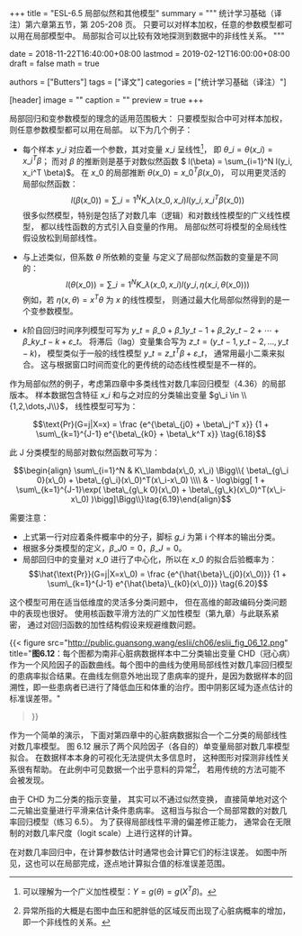 +++
title = "ESL-6.5 局部似然和其他模型"
summary = """
统计学习基础（译注）第六章第五节，第 205-208 页。
只要可以对样本加权，任意的参数模型都可以用在局部模型中。
局部拟合可以比较有效地探测到数据中的非线性关系。
"""

date = 2018-11-22T16:40:00+08:00
lastmod = 2019-02-12T16:00:00+08:00
draft = false
math = true

authors = ["Butters"]
tags = ["译文"]
categories = ["统计学习基础（译注）"]

[header]
image = ""
caption = ""
preview = true
+++

局部回归和变参数模型的理念的适用范围极大：
只要模型拟合中可对样本加权，则任意参数模型都可以用在局部。
以下为几个例子：

* 每个样本 $y\_i$ 对应着一个参数，其对变量 $x\_i$ 呈线性[^1]，
  即 $\theta\_i = \theta(x\_i) = x\_i^T \beta$；
  而对 $\beta$ 的推断则是基于对数似然函数
  $ l(\beta) = \sum\_{i=1}^N l(y\_i, x\_i^T \beta)$。
  在 $x\_0$ 的局部推断 $\theta(x\_0) = x\_0^T\beta(x\_0)$，
  可以用更灵活的局部似然函数：
  $$l(\beta(x\_0)) = \sum\_{i=1}^N
  K\_\lambda(x\_0, x\_i) l(y\_i, x\_i^T\beta(x\_0))$$
  很多似然模型，特别是包括了对数几率（逻辑）和对数线性模型的广义线性模型，
  都以线性函数的方式引入自变量的作用。
  局部似然可将模型的全局线性假设放松到局部线性。

* 与上述类似，但系数 $\theta$ 所依赖的变量
  与定义了局部似然函数的变量是不同的：
  $$l(\theta(x\_0)) = \sum\_{i=1}^N
  K\_\lambda(x\_0, x\_i) l(y\_i, \eta(x\_i, \theta(x\_0)))$$
  例如，若 $\eta(x, \theta) = x^T\theta$ 为 $x$ 的线性模型，
  则通过最大化局部似然得到的是一个变参数模型。

* $k$阶自回归时间序列模型可写为
  $y\_t = \beta\_0 + \beta\_1 y\_{t-1} + \beta\_2 y\_{t-2} + \cdots +
  \beta\_k y\_{t-k} + \varepsilon\_t$。
  将滞后（lag）变量集合写为
  $z\_t = (y\_{t-1}, y\_{t-2}, \dots, y\_{t-k})$，
  模型类似于一般的线性模型 $y\_t = z\_t^T \beta + \varepsilon\_t$，
  通常用最小二乘来拟合。
  这与根据窗口时间而变化的更传统的动态线性模型是不一样的。

作为局部似然的例子，考虑第四章中多类线性对数几率回归模型（4.36）的局部版本。
样本数据包含特征 $x\_i$ 和与之对应的分类输出变量 $g\_i \in \\{1,2,\dots,J\\}$，
线性模型可写为：

$$\text{Pr}(G=j|X=x) = \frac
{e^{\beta\_{j0} + \beta\_j^T x}}
{1 + \sum\_{k=1}^{J-1} e^{\beta\_{k0} + \beta\_k^T x}}
\tag{6.18}$$

此 J 分类模型的局部对数似然函数可写为：

$$\begin{align}
\sum\_{i=1}^N  & K\_\lambda(x\_0, x\_i)  \Bigg\\{
\beta\_{g\_i 0}(x\_0) + \beta\_{g\_i}(x\_0)^T(x\_i-x\_0) \\\\ & -
\log\bigg[ 1 + \sum\_{k=1}^{J-1}\exp(
  \beta\_{g\_k 0}(x\_0) + \beta\_{g\_k}(x\_0)^T(x\_i-x\_0)
)\bigg]\Bigg\\}\tag{6.19}\end{align}$$

需要注意：

* 上式第一行对应着条件概率中的分子，脚标 $g\_i$ 为第 i 个样本的输出分类。
* 根据多分类模型的定义，$\beta\_{J0}=0$，$\beta\_{J} = 0$。
* 局部回归中的变量对 $x\_0$ 进行了中心化，所以在 $x\_0$ 的拟合后验概率为：
  $$\hat{\text{Pr}}(G=j|X=x\_0) = \frac
  {e^{\hat{\beta}\_{j0}(x\_0)}}
  {1 + \sum\_{k=1}^{J-1} e^{\hat{\beta}\_{k0}(x\_0)}}
  \tag{6.20}$$

这个模型可用在适当低维度的灵活多分类问题中，
但在高维的邮政编码分类问题中的表现也很好。
使用核函数平滑方法的广义加性模型（第九章）与此联系紧密，
通过对回归函数的加性结构假设来规避维数问题。

{{< figure
  src="http://public.guansong.wang/eslii/ch06/eslii_fig_06_12.png"
  title="**图6.12**：每个图都为南非心脏病数据样本中二分类输出变量 CHD（冠心病）作为一个风险因子的函数曲线。每个图中的曲线为使用局部线性对数几率回归模型的患病率拟合结果。在曲线左侧意外地出现了患病率的提升，是因为数据样本的回溯性，即一些患病者已进行了降低血压和体重的治疗。图中阴影区域为逐点估计的标准误差带。"
>}}

作为一个简单的演示，
下面对第四章中的心脏病数据拟合一个二分类的局部线性对数几率模型。
图 6.12 展示了两个风险因子（各自的）单变量局部对数几率模型拟合。
在数据样本本身的可视化无法提供太多信息时，
这种图形对探测非线性关系很有帮助。
在此例中可见数据一个出乎意料的异常[^3]，
若用传统的方法可能不会被发现。

由于 CHD 为二分类的指示变量，
其实可以不通过似然变换，
直接简单地对这个二元输出变量进行平滑来估计条件患病率。
这相当与拟合一个局部常数的对数几率回归模型（练习 6.5）。
为了获得局部线性平滑的偏差修正能力，
通常会在无限制的对数几率尺度（logit scale）上进行这样的计算。

在对数几率回归中，在计算参数估计时通常也会计算它们的标注误差。
如图中所见，这也可以在局部完成，逐点地计算拟合值的标准误差范围。

[^1]: 可以理解为一个广义加性模型：$Y=g(\theta) = g(X^T\beta)$。
[^3]: 异常所指的大概是右图中血压和肥胖低的区域反而出现了心脏病概率的增加，即一个非线性的关系。